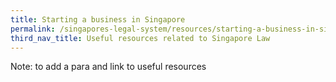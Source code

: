 ```yaml
---
title: Starting a business in Singapore
permalink: /singapores-legal-system/resources/starting-a-business-in-singapore/
third_nav_title: Useful resources related to Singapore Law
---
```


Note: to add a para and link to useful resources
